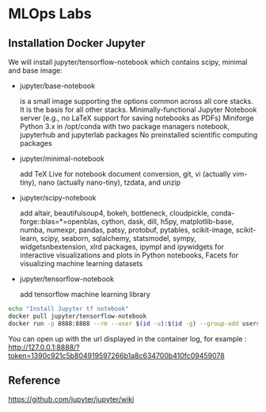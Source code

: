 

# MLOps Labs

## Installation Docker Jupyter

We will install jupyter/tensorflow-notebook which contains scipy, minimal and base image:

- jupyter/base-notebook

    is a small image supporting the options common across all core stacks. It is the basis for all other stacks.
    Minimally-functional Jupyter Notebook server (e.g., no LaTeX support for saving notebooks as PDFs)
    Miniforge Python 3.x in /opt/conda with two package managers
    notebook, jupyterhub and jupyterlab packages
    No preinstalled scientific computing packages

- jupyter/minimal-notebook

    add TeX Live for notebook document conversion, git, vi (actually vim-tiny), nano (actually nano-tiny), tzdata, and unzip

- jupyter/scipy-notebook

    add altair, beautifulsoup4, bokeh, bottleneck, cloudpickle, conda-forge::blas=*=openblas, cython, dask, dill, h5py, matplotlib-base, numba, numexpr, pandas, patsy, protobuf, pytables, scikit-image, scikit-learn, scipy, seaborn, sqlalchemy, statsmodel, sympy, widgetsnbextension, xlrd packages, ipympl and ipywidgets for interactive visualizations and plots in Python notebooks, Facets for visualizing machine learning datasets

- jupyter/tensorflow-notebook

    add tensorflow machine learning library


````bash
echo "Install Jupyter tf notebook"
docker pull jupyter/tensorflow-notebook
docker run -p 8888:8888 --rm --user $(id -u):$(id -g) --group-add users -v "${PWD}":/home/jovyan/work jupyter/tensorflow-notebook
````

You can open up with the url displayed in the container log, for example : http://127.0.0.1:8888/?token=1390c921c5b804919597266b1a8c634700b410fc09459078


## Reference

https://github.com/jupyter/jupyter/wiki
